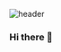 ![header](https://capsule-render.vercel.app/api?type=waving&color=timeGradient&height=300&section=header&text=Welcom%20to%20ITak21's%20Github!&fontSize=35&desc=I'm%20studying&descAlign=66)
### Hi there 👋

<!--
**ITak21/ITak21** is a ✨ _special_ ✨ repository because its `README.md` (this file) appears on your GitHub profile.

Here are some ideas to get you started:

- 🔭 I’m currently working on ...
- 🌱 I’m currently learning ...
- 👯 I’m looking to collaborate on ...
- 🤔 I’m looking for help with ...
- 💬 Ask me about ...
- 📫 How to reach me: ...
- 😄 Pronouns: ...
- ⚡ Fun fact: ...
-->
